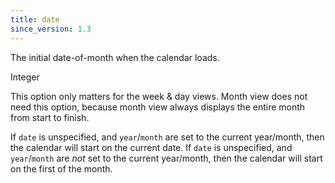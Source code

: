 ```yaml
---
title: date
since_version: 1.3
---
```


The initial date-of-month when the calendar loads.

<div class='spec' markdown='1'>
Integer
</div>

This option only matters for the week & day views. Month view does not need this option, because month view always displays the entire month from start to finish.

If `date` is unspecified, and `year`/`month` are set to the current year/month, then the calendar will start on the current date. If `date` is unspecified, and `year`/`month` are *not* set to the current year/month, then the calendar will start on the first of the month.
